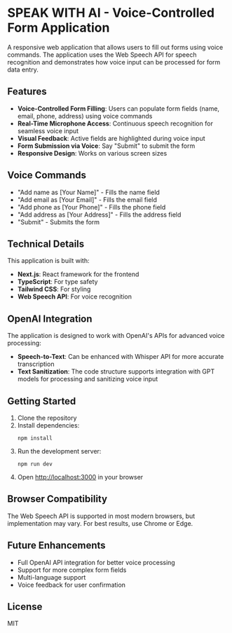 # SPEAK WITH AI - Voice-Controlled Form Application

A responsive web application that allows users to fill out forms using voice commands. The application uses the Web Speech API for speech recognition and demonstrates how voice input can be processed for form data entry.

## Features

- **Voice-Controlled Form Filling**: Users can populate form fields (name, email, phone, address) using voice commands
- **Real-Time Microphone Access**: Continuous speech recognition for seamless voice input
- **Visual Feedback**: Active fields are highlighted during voice input
- **Form Submission via Voice**: Say "Submit" to submit the form
- **Responsive Design**: Works on various screen sizes

## Voice Commands

- "Add name as [Your Name]" - Fills the name field
- "Add email as [Your Email]" - Fills the email field
- "Add phone as [Your Phone]" - Fills the phone field
- "Add address as [Your Address]" - Fills the address field
- "Submit" - Submits the form

## Technical Details

This application is built with:

- **Next.js**: React framework for the frontend
- **TypeScript**: For type safety
- **Tailwind CSS**: For styling
- **Web Speech API**: For voice recognition

## OpenAI Integration 

The application is designed to work with OpenAI's APIs for advanced voice processing:

- **Speech-to-Text**: Can be enhanced with Whisper API for more accurate transcription
- **Text Sanitization**: The code structure supports integration with GPT models for processing and sanitizing voice input

## Getting Started

1. Clone the repository
2. Install dependencies:
   ```
   npm install
   ```
3. Run the development server:
   ```
   npm run dev
   ```
4. Open [http://localhost:3000](http://localhost:3000) in your browser

## Browser Compatibility

The Web Speech API is supported in most modern browsers, but implementation may vary. For best results, use Chrome or Edge.

## Future Enhancements

- Full OpenAI API integration for better voice processing
- Support for more complex form fields
- Multi-language support
- Voice feedback for user confirmation

## License

MIT 